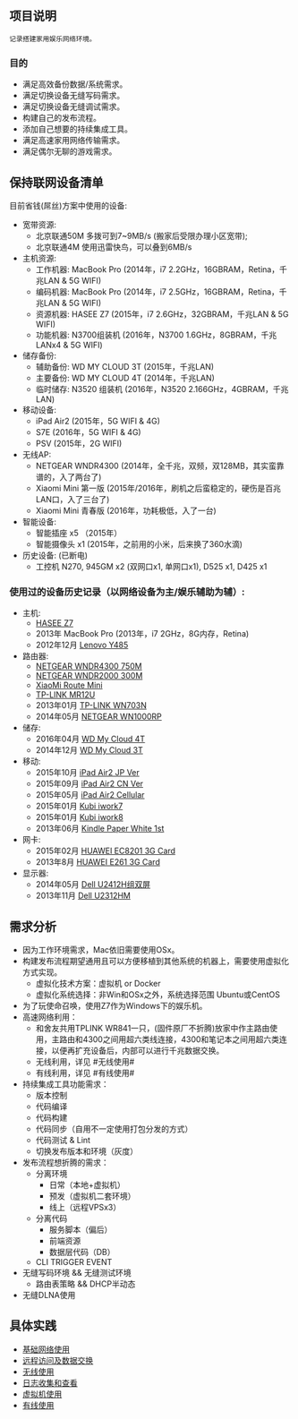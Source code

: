 ## 项目说明

    记录搭建家用娱乐网络环境。

### 目的

- 满足高效备份数据/系统需求。
- 满足切换设备无缝写码需求。
- 满足切换设备无缝调试需求。
- 构建自己的发布流程。
- 添加自己想要的持续集成工具。
- 满足高速家用网络传输需求。
- 满足偶尔无聊的游戏需求。

## 保持联网设备清单

目前省钱(屌丝)方案中使用的设备:

- 宽带资源:
    - 北京联通50M   多拨可到7~9MB/s (搬家后受限办理小区宽带);
    - 北京联通4M    使用迅雷快鸟，可以叠到6MB/s
- 主机资源:
    - 工作机器: MacBook Pro (2014年，i7 2.2GHz，16GBRAM，Retina，千兆LAN & 5G WIFI)
    - 编码机器: MacBook Pro (2014年，i7 2.5GHz，16GBRAM，Retina，千兆LAN & 5G WIFI)
    - 资源机器: HASEE Z7    (2015年，i7 2.6GHz，32GBRAM，千兆LAN & 5G WIFI)
    - 功能机器: N3700组装机  (2016年，N3700 1.6GHz，8GBRAM，千兆LANx4 & 5G WIFI)
- 储存备份:
    - 辅助备份: WD MY CLOUD 3T (2015年，千兆LAN)
    - 主要备份: WD MY CLOUD 4T (2014年，千兆LAN)
    - 临时储存: N3520 组装机 (2016年，N3520 2.166GHz，4GBRAM，千兆LAN)
- 移动设备:
    - iPad Air2     (2015年，5G WIFI & 4G)
    - S7E           (2016年，5G WIFI & 4G)
    - PSV           (2015年，2G WIFI)
- 无线AP:
    - NETGEAR WNDR4300  (2014年，全千兆，双频，双128MB，其实蛮靠谱的，入了两台了)
    - Xiaomi Mini 第一版 (2015年/2016年，刷机之后蛮稳定的，硬伤是百兆LAN口，入了三台了)
    - Xiaomi Mini 青春版 (2016年，功耗极低，入了一台)
- 智能设备:
    - 智能插座 x5       （2015年）
    - 智能摄像头 x1      (2015年，之前用的小米，后来换了360水滴)
- 历史设备: (已断电)
    - 工控机 N270, 945GM x2 (双网口x1, 单网口x1), D525 x1, D425 x1

### 使用过的设备历史记录（以网络设备为主/娱乐辅助为辅）:

- 主机:
    - [HASEE Z7](./devices/HASEE-Z78172R2.md)
    - 2013年 MacBook Pro (2013年，i7 2GHz，8G内存，Retina)
    - 2012年12月 [Lenovo Y485](./devices/Lenovo-Y485.md)
- 路由器:
    - [NETGEAR WNDR4300 750M](./devices/NetGear-WNDR4300.md)
    - [NETGEAR WNDR2000 300M](./devices/NetGear-WNR2000.md)
    - [XiaoMi Route Mini](./devices/XiaoMi-Route-Mini.md)
    - [TP-LINK MR12U](./devices/TP-LINK-MR12U.md)
    - 2013年01月 [TP-LINK WN703N](./devices/TP-LINK-WR703N.md)
    - 2014年05月 [NETGEAR WN1000RP](./devices/NetGear-WN1000RP.md)
- 储存:
    - 2016年04月 [WD My Cloud 4T](./devices/WD-My-Cloud-4T.md)
    - 2014年12月 [WD My Cloud 3T](./devices/WD-My-Cloud-3T.md)
- 移动:
    - 2015年10月 [iPad Air2 JP Ver](./devices/iPad-Air2-JP.md)
    - 2015年09月 [iPad Air2 CN Ver](./devices/iPad-Air2-CN.md)
    - 2015年05月 [iPad Air2 Cellular](./devices/iPad-Air2-Cell.md)
    - 2015年01月 [Kubi iwork7](./devices/KB-iwork7.md)
    - 2015年01月 [Kubi iwork8](./devices/KB-iwork8.md)
    - 2013年06月 [Kindle Paper White 1st](./devices/Kindle-paper-white-1.md)
- 网卡:
    - 2015年02月 [HUAWEI EC8201 3G Card](./devices/HUAWEI-EC8201-3G-Card.md)
    - 2013年8月 [HUAWEI E261 3G Card](./devices/HUAWEI-E261-3G-Card.md)
- 显示器:
    - 2014年05月 [Dell U2412H组双屏](./devices/Dell-u2414h.md)
    - 2013年11月 [Dell U2312HM](./devices/Dell-u2312hm.md)

## 需求分析

- 因为工作环境需求，Mac依旧需要使用OSx。
- 构建发布流程期望通用且可以方便移植到其他系统的机器上，需要使用虚拟化方式实现。
	- 虚拟化技术方案：虚拟机 or Docker
	- 虚拟化系统选择：非Win和OSx之外，系统选择范围 Ubuntu或CentOS
- 为了玩使命召唤，使用Z7作为Windows下的娱乐机。
- 高速网络利用：
	- 和舍友共用TPLINK WR841一只，(固件原厂不折腾)放家中作主路由使用，主路由和4300之间用超六类线连接，4300和笔记本之间用超六类连接，以便再扩充设备后，内部可以进行千兆数据交换。
	- 无线利用，详见 #无线使用#
	- 有线利用，详见 #有线使用#
- 持续集成工具功能需求：
	- 版本控制
	- 代码编译
	- 代码构建
	- 代码同步（自用不一定使用打包分发的方式）
	- 代码测试 & Lint
	- 切换发布版本和环境（灰度）
- 发布流程想折腾的需求：
	- 分离环境
		- 日常（本地+虚拟机）
		- 预发（虚拟机二套环境）
		- 线上（远程VPSx3）
	- 分离代码
		- 服务脚本（偏后）
		- 前端资源
		- 数据层代码（DB）
	- CLI TRIGGER EVENT
- 无缝写码环境 && 无缝测试环境
	- 路由表策略 && DHCP半动态
- 无缝DLNA使用

## 具体实践

- [基础网络使用](network.md)
- [远程访问及数据交换](remote.md)
- [无线使用](wifi.md)
- [日志收集和查看](log.md)
- [虚拟机使用](vm.md)
- [有线使用](lan.md)